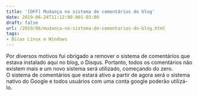 ```yaml
---
title: '[OFF] Mudança no sistema de comentários do blog'
date: 2019-06-24T11:12:00.001-03:00
draft: false
url: /2019/06/mudanca-no-sistema-de-comentarios-do-blog.html
tags: 
- Dicas Linux e Windows
---
```


Por diversos motivos fui obrigado a remover o sistema de comentários que estava instalado aqui no blog, o Disqus. Portanto, todos os comentários não existem mais e um novo sistema será utilizado, começando do zero.  
O sistema de comentários que estará ativo a partir de agora será o sistema nativo do Google e todos usuários com uma conta google poderão utilizá-lo.